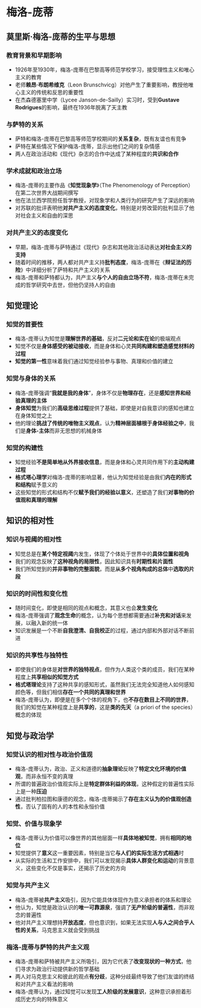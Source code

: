 # 梅洛-庞蒂
## 莫里斯·梅洛-庞蒂的生平与思想
### 教育背景和早期影响
- 1926年至1930年，梅洛-庞蒂在巴黎高等师范学校学习，接受理性主义和唯心主义的教育
- 老师**赖昂·布朗希维克**（Leon Brunschvicg）对他产生了重要影响，教授他唯心主义的传统和反思的重要性
- 在杰森德塞里中学（Lycee Janson-de-Sailly）实习时，受到**Gustave Rodrigues**的影响，最终在1936年脱离了天主教

### 与萨特的关系
- 萨特和梅洛-庞蒂在巴黎高等师范学校期间的**关系复杂**，既有友谊也有竞争
- 萨特在某些情况下保护梅洛-庞蒂，显示出他们之间的复杂情感
- 两人在政治活动和《现代》杂志的合作中达成了某种程度的**共识和合作**

### 学术成就和政治立场
- 梅洛-庞蒂的主要作品《**知觉现象学**》（The Phenomenology of Perception）在第二次世界大战期间撰写
- 他在法兰西学院担任哲学教授，对现象学和人类行为的研究产生了深远的影响
- 对苏联的批评表明他**对共产主义的态度变化**，特别是对劳改营的批判显示了他对社会主义和自由的深思

### 对共产主义的态度变化
- 早期，梅洛-庞蒂与萨特通过《现代》杂志和其他政治活动表达**对社会主义的支持**
- 随着时间的推移，两人都对共产主义持**批判态度**，梅洛-庞蒂在《**辩证法的历险**》中详细分析了萨特和共产主义的关系
- 梅洛-庞蒂和萨特都认为，共产主义**与个人的自由立场不符**，梅洛-庞蒂在未完成的哲学研究中去世，但他仍坚持人的自由

## 知觉理论
### 知觉的首要性
- 梅洛-庞蒂认为知觉是**理解世界的基础**，反对**二元论和实在论**的极端观点
- 知觉不仅是**身体感受的被动接收**，而是身体和心灵**共同构建和塑造感觉材料的过程**
- **知觉的第一性**意味着我们通过知觉经验参与事物、真理和价值的建立

### 知觉与身体的关系
- 梅洛-庞蒂强调“**我就是我的身体**”，身体不仅是**物理存在**，还是**感知世界和经验真理的主体**
- **身体知觉**为我们的**高级思维过程**提供了基础，即使是对自我意识的感知也建立在身体知觉之上
- 他的理论**挑战了传统的唯物主义观点**，认为**精神层面植根于身体经验之中**，我们是**身体-主体**而非无思想的机械身体

### 知觉的构建性
- 知觉经验**不是简单地从外界接收信息**，而是身体和心灵共同作用下的**主动构建过程**
- **格式塔心理学**对梅洛-庞蒂的影响显著，他认为知觉经验是由我们**内在的形式和结构**赋予意义的
- 这些知觉的形式和结构不仅**赋予我们的经验以意义**，还塑造了我们**对事物的价值观和真理的理解**

## 知识的相对性
### 知识与视阈的相对性
- 知觉总是在**某个特定视阈**内发生，体现了个体处于世界中的**具体位置和视角**
- 我们的观念反映了**这种视角的局限性**，因此知识具有**时期性和片面性**
- 我们所知觉到的**并非事物的完整面貌**，而是**从多个视角构成的总体**中**选取的片段**

### 知识的时间性和变化性
- 随时间变化，即使是相同的观点和概念，其意义也会**发生变化**
- 梅洛-庞蒂强调了**观念生命**的概念，认为每个思想都需要通过**补充和对话**来发展，以融入新的统一体
- 知识发展是一个不断**自我澄清、自我校正**的过程，通过内部和外部对话不断前进

### 知识的共享性与独特性
- 即使我们的身体是**对世界的独特视点**，但作为人类这个类的成员，我们在某种程度上**共享相似的知觉方式**
- **格式塔理论**支持了这种共享的感知形式，虽然我们无法完全知道他人如何感知颜色等，但我们相信**存在一个共同的真理和世界**
- 梅洛-庞蒂认为，即便是在多个个体的视角下，也**不存在数目上不同的世界**，我们的知觉在某种程度上是**共享的**，这是**类的先天**（a priori of the species）概念的体现

## 知觉与政治学
### 知觉认识的相对性与政治价值观
- 梅洛-庞蒂认为，政治、正义和道德的**抽象理论**反映了**特定文化环境的价值观**，而非永恒不变的真理
- 所谓的普遍政治价值观实际上是**特定群体利益的体现**，这种假定的普遍性实际上是一种**压迫**
- 通过批判柏拉图和康德的观念，梅洛-庞蒂揭示了**存在主义认为的价值观创造性**，否认了固有的人的本性和永恒价值

### 知觉、价值与现象学
- 梅洛-庞蒂认为价值可以像世界的其他层面一样**具体地被知觉**，拥有**相同的地位**
- 知觉提供了**意义**这一重要因素，特别是当它**与人们的实际生活方式相遇**时
- 从实际的生活和工作安排中，我们可以发现揭示**具体人群变化和运动**的背景意义，这些变化不仅是事实，还揭示了历史的方向

### 知觉与共产主义
- 梅洛-庞蒂被**共产主义**吸引，因为它能具体体现作为意义承担者的体系和理论
- 他认为，知觉是政治认识的**唯一可靠源泉**，强调了**无产阶级的普遍性**，而非观念的普遍性
- 他对共产主义理想持**开放态度**，但也意识到，如果无法实现**人与人之间合乎人性的关系**，马克思主义就会受到挑战

### 梅洛-庞蒂与萨特的共产主义观
- 梅洛-庞蒂和萨特被共产主义所吸引，因为它代表了**改变现状的一种方式**，他们寻求为政治行动提供新的哲学基础
- 两人对马克思主义和彼此的观点**有分歧**，这种分歧最终导致了他们友谊的终结和对共产主义看法的影响
- 梅洛-庞蒂认为，通过知觉可以发现**工人阶级的发展意识**，这种意识承担着形成历史方向的特殊意义


